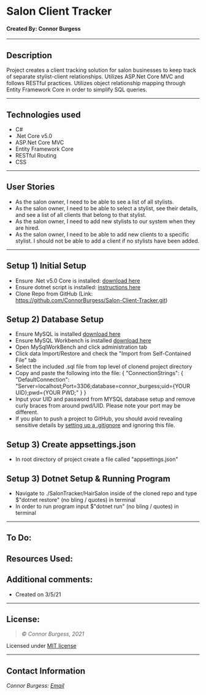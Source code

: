 # Salon Client Tracker
#### Created By: Connor Burgess 
* * *

## Description  
Project creates a client tracking solution for salon businesses to keep track of separate stylist-client relationships. Utilizes ASP.Net Core MVC and follows RESTful practices. Utilizes object relationship mapping through Entity Framework Core in order to simplify SQL queries.

* * *

## Technologies used
* C#
* .Net Core v5.0
* ASP.Net Core MVC
* Entity Framework Core
* RESTful Routing
* CSS
* * *

## User Stories
* As the salon owner, I need to be able to see a list of all stylists.
* As the salon owner, I need to be able to select a stylist, see their details, and see a list of all clients that belong to that stylist.
* As the salon owner, I need to add new stylists to our system when they are hired.
* As the salon owner, I need to be able to add new clients to a specific stylist. I should not be able to add a client if no stylists have been added.

* * *
## Setup 1) Initial Setup
* Ensure .Net v5.0 Core is installed: [download here](https://dotnet.microsoft.com/download/dotnet/5.0)
* Ensure dotnet script is installed: [instructions here](https://github.com/filipw/dotnet-script)
* Clone Repo from GitHub (Link: https://github.com/ConnorBurgess/Salon-Client-Tracker.git)

## Setup 2) Database Setup
* Ensure MySQL is installed [download here](https://www.mysql.com/)
* Ensure MySQL Workbench is installed [download here](https://www.mysql.com/products/workbench/)
* Open MySqlWorkBench and click administration tab
* Click data Import/Restore and check the "Import from Self-Contained File" tab
* Select the included .sql file from top level of clonend project directory
* Copy and paste the following into the file:
{
  "ConnectionStrings": {
    "DefaultConnection": "Server=localhost;Port=3306;database=connor_burgess;uid={YOUR UID};pwd={YOUR PWD;"
  }
}
* Input your UID and password from MYSQL database setup and remove curly braces from around pwd/UID. Please note your port may be different.
* If you plan to push a project to GitHub, you should avoid revealing sensitive details by [setting up a .gitignore](https://docs.github.com/en/github/using-git/ignoring-files) and ignoring this file.

## Setup 3) Create appsettings.json
* In root directory of project create a file called "appsettings.json"
## Setup 3) Dotnet Setup & Running Program
* Navigate to ./SalonTracker/HairSalon inside of the cloned repo and type $"dotnet restore" (no bling / quotes) in terminal
* In order to run program input $"dotnet run" (no bling / quotes) in terminal

* * *

## To Do:

## Resources Used:

## Additional comments:
* Created on 3/5/21  
* * *

## License:
> *&copy; Connor Burgess, 2021*

Licensed under [MIT license](https://mit-license.org/)

* * *

## Contact Information
_Connor Burgess: [Email](connorburgesscodes@gmail.com)_